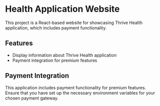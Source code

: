 # Health Application Website

This project is a React-based website for showcasing Thrive Health application, which includes payment functionality.

## Features

- Display information about Thrive Health application
- Payment integration for premium features


## Payment Integration

This application includes payment functionality for premium features. Ensure that you have set up the necessary environment variables for your chosen payment gateway.

